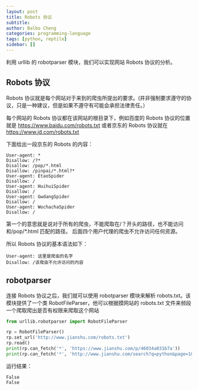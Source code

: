 ```yaml
---
layout: post
title: Robots 协议
subtitle: 
author: Balbo Cheng
categories: programming-language
tags: [python, reptile]
sidebar: []
---
```


利用 urllib 的 robotparser 模块，我们可以实现网站 Robots 协议的分析。

## Robots 协议

Robots 协议就是每个网站对于来到的爬虫所提出的要求。(并非强制要求遵守的协议，只是一种建议，但是如果不遵守有可能会承担法律责任。）

每个网站的 Robots 协议都在该网站的根目录下，例如百度的 Robots 协议的位置就是 https://www.baidu.com/robots.txt 或者京东的 Robots 协议就在 https://www.jd.com/robots.txt

下面给出一段京东的 Robots 的内容：

```
User-agent: * 
Disallow: /?* 
Disallow: /pop/*.html 
Disallow: /pinpai/*.html?* 
User-agent: EtaoSpider 
Disallow: / 
User-agent: HuihuiSpider 
Disallow: / 
User-agent: GwdangSpider 
Disallow: / 
User-agent: WochachaSpider 
Disallow: /
```

第一个的意思就是说对于所有的爬虫，不能爬取在/？开头的路径，也不能访问和/pop/*.html 匹配的路径。
后面四个用户代理的爬虫不允许访问任何资源。

所以 Robots 协议的基本语法如下：

```
User-agent: 这里是爬虫的名字
Disallow: /该爬虫不允许访问的内容
```

## robotparser

连接 Robots 协议之后，我们就可以使用 robotparser 模块来解析 robots.txt。该模块提供了一个类 RobotFileParser，他可以根据摸网站的 robots.txt 文件来频段一个爬取爬出是否有权限来爬取这个网站

```python
from urllib.robotparser import RobotFileParser

rp = RobotFileParser()
rp.set_url('http://www.jianshu.com/robots.txt')
rp.read()
print(rp.can_fetch('*', 'https://www.jianshu.com/p/46034a031b7a'))
print(rp.can_fetch('*', 'http://www.jianshu.com/search?q=python&page=1&type=collections'))
```

运行结果：

```
False
False
```
